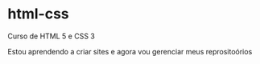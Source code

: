 # html-css
 Curso de HTML 5 e CSS 3

 Estou aprendendo a criar sites e agora vou gerenciar meus reprositoórios
 

